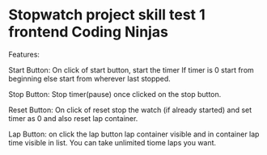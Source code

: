 # Stopwatch project skill test 1 frontend Coding Ninjas


Features:

Start Button: On click of start button, start the timer If timer is 0 start from beginning else start from wherever last stopped.

Stop Button: Stop timer(pause) once clicked on the stop button.

Reset Button: On click of reset stop the watch (if already started) and set timer as 0 and also reset lap container.

Lap Button: on click the lap button lap container visible and in container lap time visible in list. You can take unlimited tiome laps you want.
